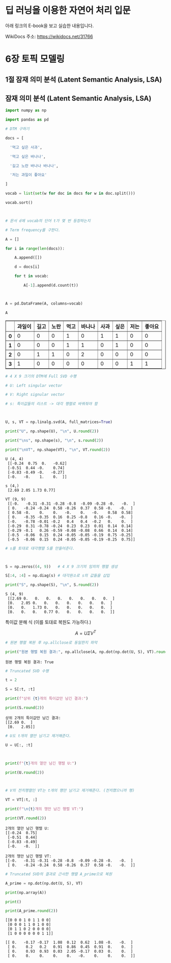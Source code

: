 # 딥 러닝을 이용한 자연어 처리 입문

아래 링크의 E-book을 보고 실습한 내용입니다.

WikiDocs 주소: https://wikidocs.net/31766

# 6장 토픽 모델링

## 1절 잠재 의미 분석 (Latent Semantic Analysis, LSA)

## 잠재 의미 분석 (Latent Semantic Analysis, LSA)

```python
import numpy as np

import pandas as pd


```

```python
# DTM 구하기

docs = [

  '먹고 싶은 사과',

  '먹고 싶은 바나나',

  '길고 노란 바나나 바나나',

  '저는 과일이 좋아요'

]

vocab = list(set(w for doc in docs for w in doc.split()))

vocab.sort()



# 문서 d에 vocab의 단어 t가 몇 번 등장하는지

# Term frequency를 구한다.

A = []

for i in range(len(docs)):

    A.append([])

    d = docs[i]

    for t in vocab:

        A[-1].append(d.count(t))



A = pd.DataFrame(A, columns=vocab)

A
```

<div>
<style scoped>
    .dataframe tbody tr th:only-of-type {
        vertical-align: middle;
    }

    .dataframe tbody tr th {
        vertical-align: top;
    }

    .dataframe thead th {
        text-align: right;
    }

</style>
<table border="1" class="dataframe">
  <thead>
    <tr style="text-align: right;">
      <th></th>
      <th>과일이</th>
      <th>길고</th>
      <th>노란</th>
      <th>먹고</th>
      <th>바나나</th>
      <th>사과</th>
      <th>싶은</th>
      <th>저는</th>
      <th>좋아요</th>
    </tr>
  </thead>
  <tbody>
    <tr>
      <th>0</th>
      <td>0</td>
      <td>0</td>
      <td>0</td>
      <td>1</td>
      <td>0</td>
      <td>1</td>
      <td>1</td>
      <td>0</td>
      <td>0</td>
    </tr>
    <tr>
      <th>1</th>
      <td>0</td>
      <td>0</td>
      <td>0</td>
      <td>1</td>
      <td>1</td>
      <td>0</td>
      <td>1</td>
      <td>0</td>
      <td>0</td>
    </tr>
    <tr>
      <th>2</th>
      <td>0</td>
      <td>1</td>
      <td>1</td>
      <td>0</td>
      <td>2</td>
      <td>0</td>
      <td>0</td>
      <td>0</td>
      <td>0</td>
    </tr>
    <tr>
      <th>3</th>
      <td>1</td>
      <td>0</td>
      <td>0</td>
      <td>0</td>
      <td>0</td>
      <td>0</td>
      <td>0</td>
      <td>1</td>
      <td>1</td>
    </tr>
  </tbody>
</table>
</div>

```python
# 4 X 9 크기의 DTM에 Full SVD 수행

# U: Left singular vector

# V: Right signular vector

# s: 특이값들의 리스트 -> 대각 행렬로 바꿔줘야 함



U, s, VT = np.linalg.svd(A, full_matrices=True)

print("U", np.shape(U), "\n", U.round(2))

print("\ns", np.shape(s), "\n", s.round(2))

print("\nVT", np.shape(VT), "\n", VT.round(2))


```

    U (4, 4)
     [[-0.24  0.75  0.   -0.62]
     [-0.51  0.44 -0.    0.74]
     [-0.83 -0.49 -0.   -0.27]
     [-0.   -0.    1.    0.  ]]

    s (4,)
     [2.69 2.05 1.73 0.77]

    VT (9, 9)
     [[-0.   -0.31 -0.31 -0.28 -0.8  -0.09 -0.28 -0.   -0.  ]
     [ 0.   -0.24 -0.24  0.58 -0.26  0.37  0.58 -0.   -0.  ]
     [ 0.58 -0.    0.    0.   -0.    0.   -0.    0.58  0.58]
     [ 0.   -0.35 -0.35  0.16  0.25 -0.8   0.16 -0.   -0.  ]
     [-0.   -0.78 -0.01 -0.2   0.4   0.4  -0.2   0.    0.  ]
     [-0.29  0.31 -0.78 -0.24  0.23  0.23  0.01  0.14  0.14]
     [-0.29 -0.1   0.26 -0.59 -0.08 -0.08  0.66  0.14  0.14]
     [-0.5  -0.06  0.15  0.24 -0.05 -0.05 -0.19  0.75 -0.25]
     [-0.5  -0.06  0.15  0.24 -0.05 -0.05 -0.19 -0.25  0.75]]

```python
# s를 토대로 대각행렬 S를 만들어준다.



S = np.zeros((4, 9))   # 4 X 9 크기의 임의의 행렬 생성

S[:4, :4] = np.diag(s) # 대각원소로 s의 값들을 삽입

print("S", np.shape(S), "\n", S.round(2))
```

    S (4, 9)
     [[2.69 0.   0.   0.   0.   0.   0.   0.   0.  ]
     [0.   2.05 0.   0.   0.   0.   0.   0.   0.  ]
     [0.   0.   1.73 0.   0.   0.   0.   0.   0.  ]
     [0.   0.   0.   0.77 0.   0.   0.   0.   0.  ]]

특이값 분해 식 (이를 토대로 복원도 가능하다.)

$$A = U\Sigma V^T$$

```python
# 원본 행렬 복원 후 np.allclose로 동일한지 파악

print("원본 행렬 복원 결과:", np.allclose(A, np.dot(np.dot(U, S), VT).round(2)))


```

    원본 행렬 복원 결과: True

```python
# Truncated SVD 수행

t = 2

S = S[:t, :t]

print(f"상위 {t}개의 특이값만 남긴 결과:")

print(S.round(2))
```

    상위 2개의 특이값만 남긴 결과:
    [[2.69 0.  ]
     [0.   2.05]]

```python
# U도 t개의 열만 남기고 제거해준다.

U = U[:, :t]



print(f"{t}개의 열만 남긴 행렬 U:")

print(U.round(2))



# V의 전치행렬인 VT는 t개의 행만 남기고 제거해준다. (전치했으니까 행)

VT = VT[:t, :]

print(f"\n{t}개의 헹만 남긴 행렬 VT:")

print(VT.round(2))
```

    2개의 열만 남긴 행렬 U:
    [[-0.24  0.75]
     [-0.51  0.44]
     [-0.83 -0.49]
     [-0.   -0.  ]]

    2개의 헹만 남긴 행렬 VT:
    [[-0.   -0.31 -0.31 -0.28 -0.8  -0.09 -0.28 -0.   -0.  ]
     [ 0.   -0.24 -0.24  0.58 -0.26  0.37  0.58 -0.   -0.  ]]

```python
# Truncated SVD의 결과로 근사한 행렬 A_prime으로 복원

A_prime = np.dot(np.dot(U, S), VT)

print(np.array(A))

print()

print(A_prime.round(2))
```

    [[0 0 0 1 0 1 1 0 0]
     [0 0 0 1 1 0 1 0 0]
     [0 1 1 0 2 0 0 0 0]
     [1 0 0 0 0 0 0 1 1]]

    [[ 0.   -0.17 -0.17  1.08  0.12  0.62  1.08 -0.   -0.  ]
     [ 0.    0.2   0.2   0.91  0.86  0.45  0.91  0.    0.  ]
     [ 0.    0.93  0.93  0.03  2.05 -0.17  0.03  0.    0.  ]
     [ 0.    0.    0.    0.    0.   -0.    0.    0.    0.  ]]
